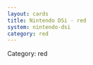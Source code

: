 ```yaml
---
layout: cards
title: Nintendo DSi - red
system: nintendo-dsi
category: red
---
```

<div class="alert alert-secondary mb-4"><span class="i18n innerHTML-category">Category: </span><span class="i18n innerHTML-cat-red">red</span></div>
